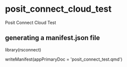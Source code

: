 # posit_connect_cloud_test
Posit Connect Cloud Test


## generating a manifest.json file

library(rsconnect)

writeManifest(appPrimaryDoc = 'posit_connect_test.qmd')
